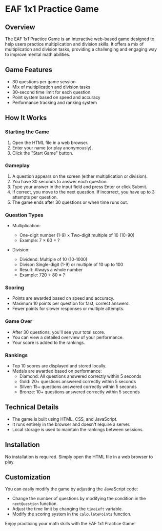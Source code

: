 # EAF 1x1 Practice Game

## Overview
The EAF 1x1 Practice Game is an interactive web-based game designed to help users practice multiplication and division skills. It offers a mix of multiplication and division tasks, providing a challenging and engaging way to improve mental math abilities.

## Game Features
- 30 questions per game session
- Mix of multiplication and division tasks
- 30-second time limit for each question
- Point system based on speed and accuracy
- Performance tracking and ranking system

## How It Works

### Starting the Game
1. Open the HTML file in a web browser.
2. Enter your name (or play anonymously).
3. Click the "Start Game" button.

### Gameplay
1. A question appears on the screen (either multiplication or division).
2. You have 30 seconds to answer each question.
3. Type your answer in the input field and press Enter or click Submit.
4. If correct, you move to the next question. If incorrect, you have up to 3 attempts per question.
5. The game ends after 30 questions or when time runs out.

### Question Types
- Multiplication: 
  - One-digit number (1-9) × Two-digit multiple of 10 (10-90)
  - Example: 7 × 60 = ?

- Division:
  - Dividend: Multiple of 10 (10-1000)
  - Divisor: Single-digit (1-9) or multiple of 10 up to 100
  - Result: Always a whole number
  - Example: 720 ÷ 80 = ?

### Scoring
- Points are awarded based on speed and accuracy.
- Maximum 10 points per question for fast, correct answers.
- Fewer points for slower responses or multiple attempts.

### Game Over
- After 30 questions, you'll see your total score.
- You can view a detailed overview of your performance.
- Your score is added to the rankings.

### Rankings
- Top 10 scores are displayed and stored locally.
- Medals are awarded based on performance:
  - Diamond: All questions answered correctly within 5 seconds
  - Gold: 20+ questions answered correctly within 5 seconds
  - Silver: 15+ questions answered correctly within 5 seconds
  - Bronze: 10+ questions answered correctly within 5 seconds

## Technical Details
- The game is built using HTML, CSS, and JavaScript.
- It runs entirely in the browser and doesn't require a server.
- Local storage is used to maintain the rankings between sessions.

## Installation
No installation is required. Simply open the HTML file in a web browser to play.

## Customization
You can easily modify the game by adjusting the JavaScript code:
- Change the number of questions by modifying the condition in the `nextQuestion` function.
- Adjust the time limit by changing the `timeLeft` variable.
- Modify the scoring system in the `calculatePoints` function.

Enjoy practicing your math skills with the EAF 1x1 Practice Game!

